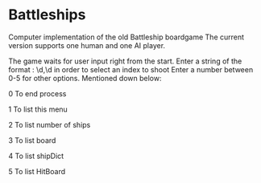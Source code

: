# Battleships

Computer implementation of the old Battleship boardgame
The current version supports one human and one AI player.

The game waits for user input right from the start.
Enter a string of the format : \d,\d  in order to select an index to shoot
Enter a number between 0-5 for other options. Mentioned down below:


0 To end process

1 To list this menu

2 To list number of ships

3 To list board

4 To list shipDict

5 To list HitBoard